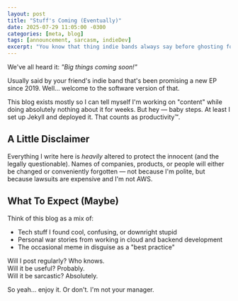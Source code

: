 ```yaml
---
layout: post
title: "Stuff's Coming (Eventually)"
date: 2025-07-29 11:05:00 -0300
categories: [meta, blog]
tags: [announcement, sarcasm, indieDev]
excerpt: "You know that thing indie bands always say before ghosting for 8 months? Yeah, that."
---
```


We've all heard it: *"Big things coming soon!"*

Usually said by your friend's indie band that's been promising a new EP since 2019. Well… welcome to the software version of that.

This blog exists mostly so I can tell myself I'm working on "content" while doing absolutely nothing about it for weeks. But hey — baby steps. At least I set up Jekyll and deployed it. That counts as productivity™.

## A Little Disclaimer

Everything I write here is *heavily* altered to protect the innocent (and the legally questionable). Names of companies, products, or people will either be changed or conveniently forgotten — not because I'm polite, but because lawsuits are expensive and I'm not AWS.

## What To Expect (Maybe)

Think of this blog as a mix of:

- Tech stuff I found cool, confusing, or downright stupid
- Personal war stories from working in cloud and backend development
- The occasional meme in disguise as a "best practice"

Will I post regularly? Who knows.  
Will it be useful? Probably.  
Will it be sarcastic? Absolutely.

So yeah... enjoy it. Or don't. I'm not your manager.